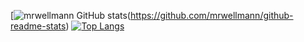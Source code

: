[![mrwellmann GitHub stats](https://github-readme-stats.vercel.app/api?username=mrwellmann&theme=prussian&show_icons=true&count_private=true)(https://github.com/mrwellmann/github-readme-stats)
[![Top Langs](https://github-readme-stats.vercel.app/api/top-langs/?username=mrwellmann)](https://github.com/mrwellmann/github-readme-stats)


<!--
### Hi there 👋
**mrwellmann/mrwellmann** is a ✨ _special_ ✨ repository because its `README.md` (this file) appears on your GitHub profile.

Here are some ideas to get you started:

- 🔭 I’m currently working on ...
- 🌱 I’m currently learning ...
- 👯 I’m looking to collaborate on ...
- 🤔 I’m looking for help with ...
- 💬 Ask me about ...
- 📫 How to reach me: ...
- 😄 Pronouns: ...
- ⚡ Fun fact: ...
-->
